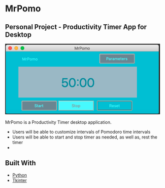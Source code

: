 # MrPomo
Personal Project - Productivity Timer App for Desktop
-------------------------------
<img src="images/mrpomo_timer_screen.png"/>

MrPomo is a Productivity Timer desktop application.
* Users will be able to customize intervals of Pomodoro time intervals
* Users will be able to start and stop timer as needed, as well as, rest the timer
* 

## Built With
* [Python](https://www.python.org/)
* [Tkinter](https://wiki.python.org/moin/TkInter)
